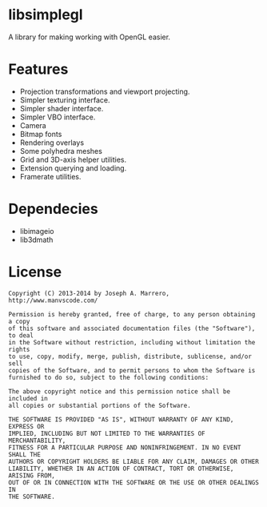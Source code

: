 libsimplegl
=============

A library for making working with OpenGL easier.

Features
=============
* Projection transformations and viewport projecting.
* Simpler texturing interface.
* Simpler shader interface.
* Simpler VBO interface.
* Camera
* Bitmap fonts
* Rendering overlays
* Some polyhedra meshes
* Grid and 3D-axis helper utilities.
* Extension querying and loading.
* Framerate utilities.

Dependecies
=============
* libimageio
* lib3dmath

License
=============
    Copyright (C) 2013-2014 by Joseph A. Marrero, http://www.manvscode.com/
    
    Permission is hereby granted, free of charge, to any person obtaining a copy
    of this software and associated documentation files (the "Software"), to deal
    in the Software without restriction, including without limitation the rights
    to use, copy, modify, merge, publish, distribute, sublicense, and/or sell
    copies of the Software, and to permit persons to whom the Software is
    furnished to do so, subject to the following conditions:
    
    The above copyright notice and this permission notice shall be included in
    all copies or substantial portions of the Software.
    
    THE SOFTWARE IS PROVIDED "AS IS", WITHOUT WARRANTY OF ANY KIND, EXPRESS OR
    IMPLIED, INCLUDING BUT NOT LIMITED TO THE WARRANTIES OF MERCHANTABILITY,
    FITNESS FOR A PARTICULAR PURPOSE AND NONINFRINGEMENT. IN NO EVENT SHALL THE
    AUTHORS OR COPYRIGHT HOLDERS BE LIABLE FOR ANY CLAIM, DAMAGES OR OTHER
    LIABILITY, WHETHER IN AN ACTION OF CONTRACT, TORT OR OTHERWISE, ARISING FROM,
    OUT OF OR IN CONNECTION WITH THE SOFTWARE OR THE USE OR OTHER DEALINGS IN
    THE SOFTWARE.

